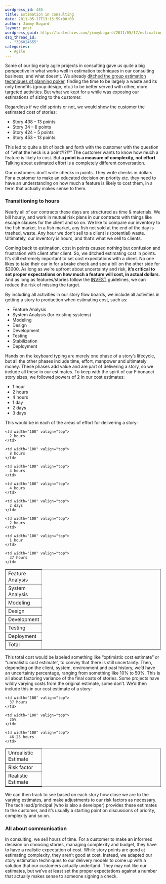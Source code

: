 ```yaml
---
wordpress_id: 489
title: Estimation in consulting
date: 2011-05-17T13:16:59+00:00
author: Jimmy Bogard
layout: post
wordpress_guid: http://lostechies.com/jimmybogard/2011/05/17/estimation-in-consulting/
dsq_thread_id:
  - "306024655"
categories:
  - Agile
---
```

Some of our big early agile projects in consulting gave us quite a big perspective in what works well in estimation techniques in our consulting business, and what doesn’t. We already [ditched the group estimation techniques of planning poker](http://lostechies.com/jimmybogard/2011/05/10/ditching-planning-poker/), finding the time to be largely a waste and its only benefits (group design, etc.) to be better served with other, more targeted activities. But what we kept for a while was exposing our estimations of sizing to the customer.

Regardless if we did sprints or not, we would show the customer the estimated cost of stories:

  * Story 438 – 13 points
  * Story 34 – 8 points
  * Story 424 – 5 points
  * Story 453 – 13 points

This led to quite a bit of back and forth with the customer with the question of “what the heck is a point?!?!?” The customer wants to know how much a feature is likely to cost. But **a point is a measure of complexity, not effort**. Talking about estimated effort is a completely different conversation.

Our customers don’t write checks in points. They write checks in dollars. For a customer to make an educated decision on priority etc. they need to have an understanding on how much a feature is likely to cost them, in a term that actually makes sense to them.

### Transitioning to hours

Nearly all of our contracts these days are structured as time & materials. We bill hourly, and work in mutual risk plans in our contracts with things like escape clauses for the client and so on. We like to compare our inventory to the fish market. In a fish market, any fish not sold at the end of the day is trashed, waste. Any hour we don’t sell to a client is (potential) waste. Ultimately, our inventory is hours, and that’s what we sell to clients.

Coming back to estimation, cost in points caused nothing but confusion and frustration with client after client. So, we ditched estimating cost in points. It’s still extremely important to set cost expectations with a client. No one likes to take their car in for a brake check and see a bill on the other side for $3000. As long as we’re upfront about uncertainty and risk, **it’s critical to set proper expectations on how much a feature will cost, in actual dollars**. And as long as features/stories follow the [INVEST](http://en.wikipedia.org/wiki/INVEST_(mnemonic)) guidelines, we can reduce the risk of missing the target.

By including all activities in our story flow boards, we include all activities in getting a story to production when estimating cost, such as:

  * Feature Analysis
  * System Analysis (for existing systems)
  * Modeling
  * Design
  * Development
  * Testing
  * Stabilization
  * Deployment

Hands on the keyboard typing are merely one phase of a story’s lifecycle, but all the other phases include time, effort, manpower and ultimately money. These phases add value and are part of delivering a story, so we include all these in our estimates. To keep with the spirit of our Fibonacci story sizes, we followed powers of 2 in our cost estimates:

  * 1 hour
  * 2 hours
  * 4 hours
  * 1 day
  * 2 days
  * 3 days

This would be in each of the areas of effort for delivering a story:

<table border="1" cellspacing="0" cellpadding="2" width="200">
  <tr>
    <td width="100" valign="top">
      Feature Analysis
    </td>
    
    <td width="100" valign="top">
      2 hours
    </td>
  </tr>
  
  <tr>
    <td width="100" valign="top">
      System Analysis
    </td>
    
    <td width="100" valign="top">
      8 hours
    </td>
  </tr>
  
  <tr>
    <td width="100" valign="top">
      Modeling
    </td>
    
    <td width="100" valign="top">
      4 hours
    </td>
  </tr>
  
  <tr>
    <td width="100" valign="top">
      Design
    </td>
    
    <td width="100" valign="top">
      4 hours
    </td>
  </tr>
  
  <tr>
    <td width="100" valign="top">
      Development
    </td>
    
    <td width="100" valign="top">
      2 days
    </td>
  </tr>
  
  <tr>
    <td width="100" valign="top">
      Testing
    </td>
    
    <td width="100" valign="top">
      2 hours
    </td>
  </tr>
  
  <tr>
    <td width="100" valign="top">
      Deployment
    </td>
    
    <td width="100" valign="top">
      1 hour
    </td>
  </tr>
  
  <tr>
    <td width="100" valign="top">
      Total
    </td>
    
    <td width="100" valign="top">
      37 hours
    </td>
  </tr>
</table>

This total cost would be labeled something like “optimistic cost estimate” or “unrealistic cost estimate”, to convey that there is still uncertainty. Then, depending on the client, system, environment and past history, we’d have an uncertainty percentage, ranging from something like 10% to 50%. This is all about factoring variance of the final costs of stories. Some projects have wildly varying costs from the original estimate, some don’t. We’d then include this in our cost estimate of a story:

<table border="1" cellspacing="0" cellpadding="2" width="200">
  <tr>
    <td width="100" valign="top">
      Unrealistic Estimate
    </td>
    
    <td width="100" valign="top">
      37 hours
    </td>
  </tr>
  
  <tr>
    <td width="100" valign="top">
      Risk factor
    </td>
    
    <td width="100" valign="top">
      25%
    </td>
  </tr>
  
  <tr>
    <td width="100" valign="top">
      Realistic Estimate
    </td>
    
    <td width="100" valign="top">
      46.25 hours
    </td>
  </tr>
</table>

We can then track to see based on each story how close we are to the varying estimates, and make adjustments to our risk factors as necessary. The tech lead/principal (who is also a developer) provides these estimates to the customer, and it’s usually a starting point on discussions of priority, complexity and so on.

### All about communication

In consulting, we sell hours of time. For a customer to make an informed decision on choosing stories, managing complexity and budget, they have to have a realistic expectation of cost. While story points are good at estimating complexity, they aren’t good at cost. Instead, we adapted our story estimation techniques to our delivery models to come up with a solution that our customers actually undertand. They may not like our estimates, but we’ve at least set the proper expectations against a number that actually makes sense to someone signing a check.